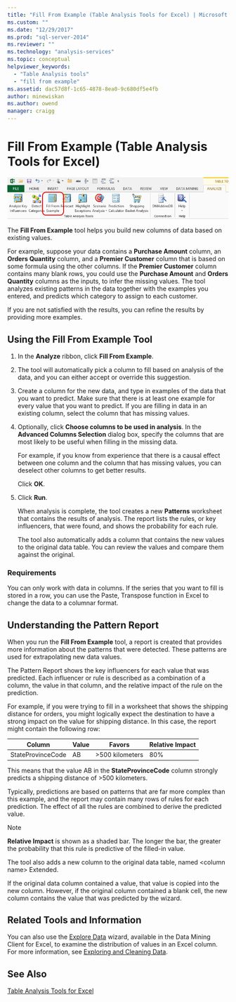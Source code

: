 ```yaml
---
title: "Fill From Example (Table Analysis Tools for Excel) | Microsoft Docs"
ms.custom: ""
ms.date: "12/29/2017"
ms.prod: "sql-server-2014"
ms.reviewer: ""
ms.technology: "analysis-services"
ms.topic: conceptual
helpviewer_keywords: 
  - "Table Analysis tools"
  - "fill from example"
ms.assetid: dac57d8f-1c65-4878-8ea0-9c680df5e4fb
author: minewiskan
ms.author: owend
manager: craigg
---
```

# Fill From Example (Table Analysis Tools for Excel)
  ![Fill From Example button in Table Analysis Tools](media/tat-fillex.gif "Fill From Example button in Table Analysis Tools")  
  
 The **Fill From Example** tool helps you build new columns of data based on existing values.  
  
 For example, suppose your data contains a **Purchase Amount** column, an **Orders Quantity** column, and a **Premier Customer** column that is based on some formula using the other columns. If the  **Premier Customer** column contains many blank rows, you could use the **Purchase Amount** and **Orders Quantity** columns as the inputs, to infer the missing values. The tool analyzes existing patterns in the data together with the examples you entered, and predicts which category to assign to each customer.  
  
 If you are not satisfied with the results, you can refine the results by providing more examples.  
  
## Using the Fill From Example Tool  
  
1.  In the **Analyze** ribbon, click **Fill From Example**.  
  
2.  The tool will automatically pick a column to fill based on analysis of the data, and you can either accept or override this suggestion.  
  
3.  Create a column for the new data, and type in examples of the data that you want to predict. Make sure that there is at least one example for every value that you want to predict. If you are filling in data in an existing column, select the column that has missing values.  
  
4.  Optionally, click **Choose columns to be used in analysis**. In the **Advanced Columns Selection** dialog box, specify the columns that are most likely to be useful when filling in the missing data.  
  
     For example, if you know from experience that there is a causal effect between one column and the column that has missing values, you can deselect other columns to get better results.  
  
     Click **OK**.  
  
5.  Click **Run**.  
  
     When analysis is complete, the tool creates a new **Patterns** worksheet that contains the results of analysis. The report lists the rules, or key influencers, that were found, and shows the probability for each rule.  
  
     The tool also automatically adds a column that contains the new values to the original data table. You can review the values and compare them against the original.  
  
### Requirements  
 You can only work with data in columns. If the series that you want to fill is stored in a row, you can use the Paste, Transpose function in Excel to change the data to a columnar format.  
  
## Understanding the Pattern Report  
 When you run the **Fill From Example** tool, a report is created that provides more information about the patterns that were detected. These patterns are used for extrapolating new data values.  
  
 The Pattern Report shows the key influencers for each value that was predicted. Each influencer or rule is described as a combination of a column, the value in that column, and the relative impact of the rule on the prediction.  
  
 For example, if you were trying to fill in a worksheet that shows the shipping distance for orders, you might logically expect the destination to have a strong impact on the value for shipping distance. In this case, the report might contain the following row:  
  
|Column|Value|Favors|Relative Impact|  
|------------|-----------|------------|---------------------|  
|StateProvinceCode|AB|>500 kilometers|80%|  
  
 This means that the value AB in the **StateProvinceCode** column strongly predicts a shipping distance of >500 kilometers.  
  
 Typically, predictions are based on patterns that are far more complex than this example, and the report may contain many rows of rules for each prediction. The effect of all the rules are combined to derive the predicted value.  
  
> [!NOTE]  
>  **Relative Impact** is shown as a shaded bar. The longer the bar, the greater the probability that this rule is predictive of the filled-in value.  
  
 The tool also adds a new column to the original data table, named \<column name> Extended.  
  
 If the original data column contained a value, that value is copied into the new column. However, if the original column contained a blank cell, the new column contains the value that was predicted by the wizard.  
  
## Related Tools and Information  
 You can also use the [Explore Data](explore-data-sql-server-data-mining-add-ins.md) wizard, available in the Data Mining Client for Excel, to examine the distribution of values in an Excel column. For more information, see [Exploring and Cleaning Data](exploring-and-cleaning-data.md).  
  
## See Also  
 [Table Analysis Tools for Excel](table-analysis-tools-for-excel.md)  
  
  
